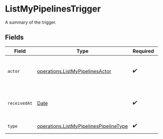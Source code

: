# ListMyPipelinesTrigger

A summary of the trigger.


## Fields

| Field                                                                                            | Type                                                                                             | Required                                                                                         | Description                                                                                      |
| ------------------------------------------------------------------------------------------------ | ------------------------------------------------------------------------------------------------ | ------------------------------------------------------------------------------------------------ | ------------------------------------------------------------------------------------------------ |
| `actor`                                                                                          | [operations.ListMyPipelinesActor](../../models/operations/listmypipelinesactor.md)               | :heavy_check_mark:                                                                               | The user who triggered the Pipeline.                                                             |
| `receivedAt`                                                                                     | [Date](https://developer.mozilla.org/en-US/docs/Web/JavaScript/Reference/Global_Objects/Date)    | :heavy_check_mark:                                                                               | The date and time the trigger was received.                                                      |
| `type`                                                                                           | [operations.ListMyPipelinesPipelineType](../../models/operations/listmypipelinespipelinetype.md) | :heavy_check_mark:                                                                               | The type of trigger.                                                                             |